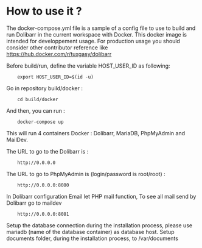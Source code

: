# How to use it ?

The docker-compose.yml file is a sample of a config file to use to build and run Dolibarr in the current workspace with Docker.
This docker image is intended for developpement usage.
For production usage you should consider other contributor reference like https://hub.docker.com/r/tuxgasy/dolibarr 

Before build/run, define the variable HOST_USER_ID as following:

        export HOST_USER_ID=$(id -u)

Go in repository build/docker :

        cd build/docker

And then, you can run :

        docker-compose up

This will run 4 containers Docker : Dolibarr, MariaDB, PhpMyAdmin and MailDev.

The URL to go to the Dolibarr is :

        http://0.0.0.0

The URL to go to PhpMyAdmin is (login/password is root/root) :

        http://0.0.0.0:8080

In Dolibarr configuration Email let PHP mail function, To see all mail send by Dolibarr go to maildev

        http://0.0.0.0:8081

Setup the database connection during the installation process, please use mariadb (name of the database container) as database host.
Setup documents folder, during the installation process, to /var/documents
